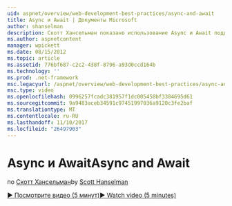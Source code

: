 ```yaml
---
uid: aspnet/overview/web-development-best-practices/async-and-await
title: Async и Await | Документы Microsoft
author: shanselman
description: Скотт Хансельман показано использование Async и Await поддержку в ASP.NET 4.5.
ms.author: aspnetcontent
manager: wpickett
ms.date: 08/15/2012
ms.topic: article
ms.assetid: 776bf687-c2c2-438f-8796-a93d0ccd164b
ms.technology: ''
ms.prod: .net-framework
msc.legacyurl: /aspnet/overview/web-development-best-practices/async-and-await
msc.type: video
ms.openlocfilehash: 0996257fcadc381957f1dc005458bf3384695d61
ms.sourcegitcommit: 9a9483aceb34591c97451997036a9120c3fe2baf
ms.translationtype: MT
ms.contentlocale: ru-RU
ms.lasthandoff: 11/10/2017
ms.locfileid: "26497903"
---
```

<a name="async-and-await"></a><span data-ttu-id="a984a-103">Async и Await</span><span class="sxs-lookup"><span data-stu-id="a984a-103">Async and Await</span></span>
====================
<span data-ttu-id="a984a-104">по [Скотт Хансельман](https://github.com/shanselman)</span><span class="sxs-lookup"><span data-stu-id="a984a-104">by [Scott Hanselman](https://github.com/shanselman)</span></span>

[<span data-ttu-id="a984a-105">&#9654; Посмотрите видео (5 минут)</span><span class="sxs-lookup"><span data-stu-id="a984a-105">&#9654; Watch video (5 minutes)</span></span>](https://channel9.msdn.com/Blogs/ASP-NET-Site-Videos/async-and-await)
